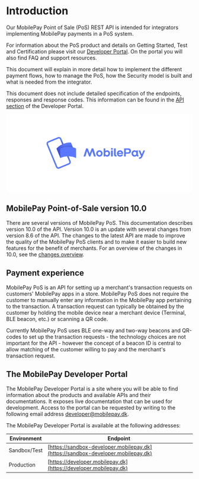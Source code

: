 # <a name="index"></a> Introduction 

Our MobilePay Point of Sale (PoS) REST API is intended for integrators implementing MobilePay payments in a PoS system.

For information about the PoS product and details on Getting Started, Test and Certification please visit our
[Developer Portal](https://developer.mobilepay.dk/products/pos). On the portal you will also find FAQ and support resources.

This document will explain in more detail how to implement the different payment flows, how to manage the PoS, how the Security model is built and what is needed from the integrator.

This document does not include detailed specification of the endpoints, responses and response codes. This information can be found in the [API section](https://sandbox-developer.mobilepay.dk/product) of the Developer Portal.

[![](assets/images/Preview-MP-logo-and-type-horizontal-blue.png)](assets/images/Preview-MP-logo-and-type-horizontal-blue.png)

## MobilePay Point-of-Sale version 10.0
There are several versions of MobilePay PoS. This documentation describes version 10.0 of the API. Version 10.0 is an update with several changes from version 8.6 of the API. The changes to the latest API are made to improve the quality of the MobilePay PoS clients and to make it easier to build new features for the benefit of merchants. For an overview of the changes in 10.0, see the [changes overview](overview_of_changes).

## Payment experience
MobilePay PoS is an API for setting up a merchant's transaction requests on customers' MobilePay apps in a store. MobilePay PoS does not require the customer to manually enter any information in the MobilePay app pertaining to the transaction. A transaction request can typically be obtained by the customer by holding the mobile device near a merchant device (Terminal, BLE beacon, etc.) or scanning a QR code.

Currently MobilePay PoS uses BLE one-way and two-way beacons and QR-codes to set up the transaction requests - the technology choices are not important for the API - however the concept of a beacon ID is central to allow matching of the customer willing to pay and the merchant's transaction request.

## The MobilePay Developer Portal
The MobilePay Developer Portal is a site where you will be able to find information about the products and available APIs and their documentations.
It exposes live documentation that can be used for development. Access to the portal can be requested by writing to the following email address [developer@mobilepay.dk](mailto:developer@mobilepay.dk).

The MobilePay Developer Portal is available at the following addresses:

| Environment  | Endpoint |
|--------------|-------------|
| Sandbox/Test | [https://sandbox-developer.mobilepay.dk](https://sandbox-developer.mobilepay.dk)     |
| Production   | [https://developer.mobilepay.dk](https://developer.mobilepay.dk)     |
